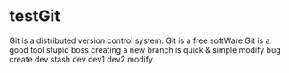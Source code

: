 # testGit
Git is a distributed version control system.
Git is a free softWare
Git is a good tool
stupid boss
creating a new branch is quick & simple
modify bug
create dev
stash dev
dev1
dev2 modify
